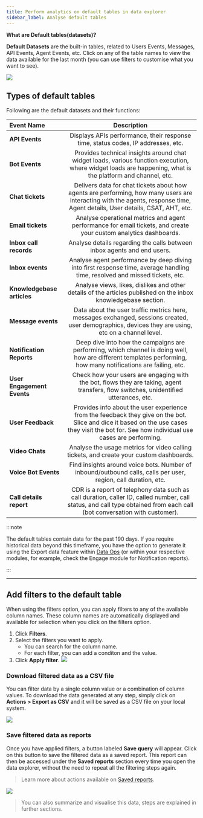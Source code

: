 ```yaml
---
title: Perform analytics on default tables in data explorer
sidebar_label: Analyse default tables   
---
```


**What are Default tables(datasets)?** 

**Default Datasets** are the built-in tables, related to Users Events, Messages, API Events, Agent Events, etc. Click on any of the table names to view the data available for the last month (you can use filters to customise what you want to see). 

![](https://i.imgur.com/uqwkU9X.png)

## Types of default tables 

Following are the default datasets and their functions:

| Event Name | Description |
|:-------- |:--------:|
| **API Events** | Displays APIs performance, their response time, status codes, IP addresses, etc. |
| **Bot Events** | Provides technical insights around chat widget loads, various function execution, where widget loads are happening, what is the platform and channel, etc. |
| **Chat tickets** |  Delivers data for chat tickets about how agents are performing, how many users are interacting with the agents, response time, Agent details, User details, CSAT, AHT, etc. |
| **Email tickets** |  Analyse operational metrics and agent performance for email tickets, and create your custom analytics dashboards. |
| **Inbox call records** | Analyse details regarding the calls between inbox agents and end users. |
|**Inbox events**| Analyse agent performance by deep diving into first response time, average handling time, resolved and missed tickets, etc.|
| **Knowledgebase articles** | Analyse views, likes, dislikes and other details of the articles published on the inbox knowledgebase section. | 
| **Message events** | Data about the user traffic metrics here, messages exchanged, sessions created, user demographics, devices they are using, etc on a channel level. |
| **Notification Reports** | Deep dive into how the campaigns are performing, which channel is doing well, how are different templates performing, how many notifications are failing, etc. |
| **User Engagement Events** | Check how your users are engaging with the bot, flows they are taking, agent transfers, flow switches, unidentified utterances, etc. |
| **User Feedback** | Provides info about the user experience from the feedback they give on the bot. Slice and dice it based on the use cases they visit the bot for. See how individual use cases are performing. |
|**Video Chats**|Analyse the usage metrics for video calling tickets, and create your custom dashboards.|
| **Voice Bot Events** | Find insights around voice bots. Number of inbound/outbound calls, calls per user, region, call duration, etc. |
|**Call details report** |CDR is a report of telephony data such as call duration, caller ID, called number, call status, and call type obtained from each call (bot conversation with customer). |

:::note

The default tables contain data for the past 190 days. If you require historical data beyond this timeframe, you have the option to generate it using the Export data feature within [Data Ops](https://docs.yellow.ai/docs/platform_concepts/growth/dataops) (or within your respective modules, for example, check the Engage module for Notification reports).  

:::


-----

## Add filters to the default table 

When using the filters option, you can apply filters to any of the available column names. These column names are automatically displayed and available for selection when you click on the filters option.

1. Click **Filters**. 
2. Select the filters you want to apply. 
    - You can search for the column name. 
    - For each filter, you can add a conditon and the value. 
3. Click **Apply filter**.
    ![](https://i.imgur.com/emPZU07.png)

### Download filtered data as a CSV file

You can filter data by a single column value or a combination of column values. To download the data generated at any step, simply click on **Actions > Export as CSV** and it will be saved as a CSV file on your local system.

![](https://i.imgur.com/4wmoCjT.png)

### Save filtered data as reports 

Once you have applied filters, a button labeled **Save query** will appear. Click on this button to save the filtered data as a saved report. This report can then be accessed under the **Saved reports** section every time you open the data explorer, without the need to repeat all the filtering steps again.

> Learn more about actions available on [Saved reports](https://docs.yellow.ai/docs/platform_concepts/growth/dataexplorer/savedreportsactions).

![](https://i.imgur.com/PM6HYDu.png)


> You can also summarize and visualise this data, steps are explained in further sections. 
